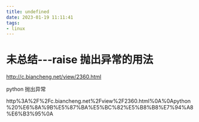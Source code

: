 ```yaml
---
title: undefined
date: 2023-01-19 11:11:41
tags:
- linux
---
```


# 未总结---raise 抛出异常的用法

http://c.biancheng.net/view/2360.html

python 抛出异常

http%3A%2F%2Fc.biancheng.net%2Fview%2F2360.html%0A%0Apython%20%E6%8A%9B%E5%87%BA%E5%BC%82%E5%B8%B8%E7%94%A8%E6%B3%95%0A
